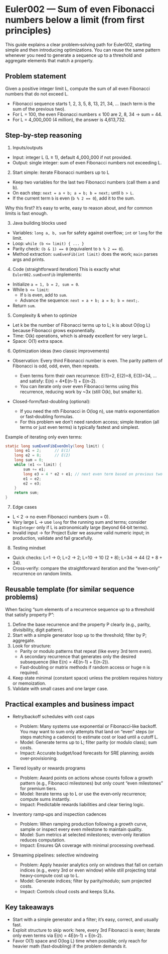 # Euler002 — Sum of even Fibonacci numbers below a limit (from first principles)

This guide explains a clear problem‑solving path for Euler002, starting simple and then introducing optimizations. You can reuse the same pattern whenever you need to generate a sequence up to a threshold and aggregate elements that match a property.

## Problem statement

Given a positive integer limit L, compute the sum of all even Fibonacci numbers that do not exceed L.
- Fibonacci sequence starts 1, 2, 3, 5, 8, 13, 21, 34, … (each term is the sum of the previous two).
- For L = 100, the even Fibonacci numbers ≤ 100 are 2, 8, 34 → sum = 44.
- For L = 4_000_000 (4 million), the answer is 4,613,732.

## Step-by-step reasoning

1) Inputs/outputs
- Input: integer L (L ≥ 1), default 4_000_000 if not provided.
- Output: single integer: sum of even Fibonacci numbers not exceeding L.

2) Start simple: iterate Fibonacci numbers up to L
- Keep two variables for the last two Fibonacci numbers (call them a and b).
- On each step: `next = a + b; a = b; b = next;` until `b > L`.
- If the current term `b` is even (`b % 2 == 0`), add it to the sum.

Why this first? It’s easy to write, easy to reason about, and for common limits is fast enough.

3) Java building blocks used
- Variables: `long a, b, sum` for safety against overflow; `int` or `long` for the limit.
- Loop: `while (b <= limit) { ... }`
- Parity check: `(b & 1) == 0` (equivalent to `b % 2 == 0`).
- Method extraction: `sumEvenFib(int limit)` does the work; `main` parses args and prints.

4) Code (straightforward iteration)
This is exactly what `Euler002.sumEvenFib` implements:
- Initialize `a = 1, b = 2, sum = 0`.
- While `b <= limit`:
  - If `b` is even, add to `sum`.
  - Advance the sequence: `next = a + b; a = b; b = next;`.
- Return `sum`.

5) Complexity & when to optimize
- Let k be the number of Fibonacci terms up to L; k is about O(log L) because Fibonacci grows exponentially.
- Time: O(k) operations, which is already excellent for very large L.
- Space: O(1) extra space.

6) Optimization ideas (two classic improvements)
- Observation: Every third Fibonacci number is even. The parity pattern of Fibonacci is odd, odd, even, then repeats.
  - Even terms form their own recurrence: E(1)=2, E(2)=8, E(3)=34, … and satisfy: E(n) = 4*E(n-1) + E(n-2).
  - You can iterate only over even Fibonacci terms using this recurrence, reducing work by ~3x (still O(k), but smaller k).

- Closed-form/fast-doubling (optional):
  - If you need the nth Fibonacci in O(log n), use matrix exponentiation or fast‑doubling formulas.
  - For this problem we don’t need random access; simple iteration (all terms or just even terms) is typically fastest and simplest.

Example of iterating only even terms:
```java
static long sumEvenFibEvenOnly(long limit) {
    long e1 = 2;      // E(1)
    long e2 = 8;      // E(2)
    long sum = 0;
    while (e1 <= limit) {
        sum += e1;
        long e3 = 4 * e2 + e1; // next even term based on previous two
        e1 = e2;
        e2 = e3;
    }
    return sum;
}
```

7) Edge cases
- L < 2 → no even Fibonacci numbers (sum = 0).
- Very large L → use `long` for the running sum and terms; consider `BigInteger` only if L is astronomically large (beyond 64‑bit terms).
- Invalid input → for Project Euler we assume valid numeric input; in production, validate and fail gracefully.

8) Testing mindset
- Quick checks: L=1 → 0; L=2 → 2; L=10 → 10 (2 + 8); L=34 → 44 (2 + 8 + 34).
- Cross‑verify: compare the straightforward iteration and the “even‑only” recurrence on random limits.

## Reusable template (for similar sequence problems)
When facing “sum elements of a recurrence sequence up to a threshold that satisfy property P”:
1) Define the base recurrence and the property P clearly (e.g., parity, divisibility, digit pattern).
2) Start with a simple generator loop up to the threshold; filter by P; aggregate.
3) Look for structure:
   - Parity or modulo patterns that repeat (like every 3rd term even).
   - A secondary recurrence that generates only the desired subsequence (like E(n) = 4E(n-1) + E(n-2)).
   - Fast‑doubling or matrix methods if random access or huge n is required.
4) Keep state minimal (constant space) unless the problem requires history or memoization.
5) Validate with small cases and one larger case.

## Practical examples and business impact

- Retry/backoff schedules with cost caps
  - Problem: Many systems use exponential or Fibonacci‑like backoff. You may want to sum only attempts that land on “even” steps (or steps matching a cadence) to estimate cost or load until a cutoff L.
  - Model: Generate terms up to L; filter parity (or modulo class); sum costs.
  - Impact: Accurate budget/load forecasts for SRE planning; avoids over‑provisioning.

- Tiered loyalty or rewards programs
  - Problem: Award points on actions whose counts follow a growth pattern (e.g., Fibonacci milestones) but only count “even milestones” for premium tiers.
  - Model: Iterate terms up to L or use the even‑only recurrence; compute sums instantly.
  - Impact: Predictable rewards liabilities and clear tiering logic.

- Inventory ramp‑ups and inspection cadences
  - Problem: When ramping production following a growth curve, sample or inspect every even milestone to maintain quality.
  - Model: Sum metrics at selected milestones; even‑only iteration reduces computation.
  - Impact: Ensures QA coverage with minimal processing overhead.

- Streaming pipelines: selective windowing
  - Problem: Apply heavier analytics only on windows that fall on certain indices (e.g., every 3rd or even window) while still projecting total heavy‑compute cost up to L.
  - Model: Generate indices; filter by parity/modulo; sum projected costs.
  - Impact: Controls cloud costs and keeps SLAs.

## Key takeaways
- Start with a simple generator and a filter; it’s easy, correct, and usually fast.
- Exploit structure to skip work: here, every 3rd Fibonacci is even; iterate only even terms via E(n) = 4E(n-1) + E(n-2).
- Favor O(1) space and O(log L) time when possible; only reach for heavier math (fast‑doubling) if the problem demands it.
